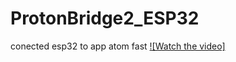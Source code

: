 # ProtonBridge2_ESP32
conected esp32 to app atom fast
[![Watch the video]](https://youtu.be/zWZWlBZCVyM)

